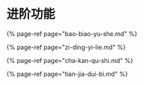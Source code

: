# 进阶功能

{% page-ref page="bao-biao-yu-she.md" %}

{% page-ref page="zi-ding-yi-lie.md" %}

{% page-ref page="cha-kan-qu-shi.md" %}

{% page-ref page="tian-jia-dui-bi.md" %}



